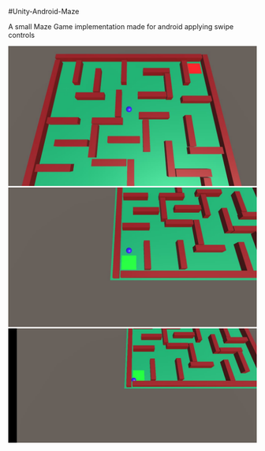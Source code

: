 #Unity-Android-Maze

A small Maze Game implementation made for android applying swipe controls

![App Screencap 1](1.jpeg)
![App Screencap 2](2.jpeg)
![App Screencap 3](3.jpeg)
